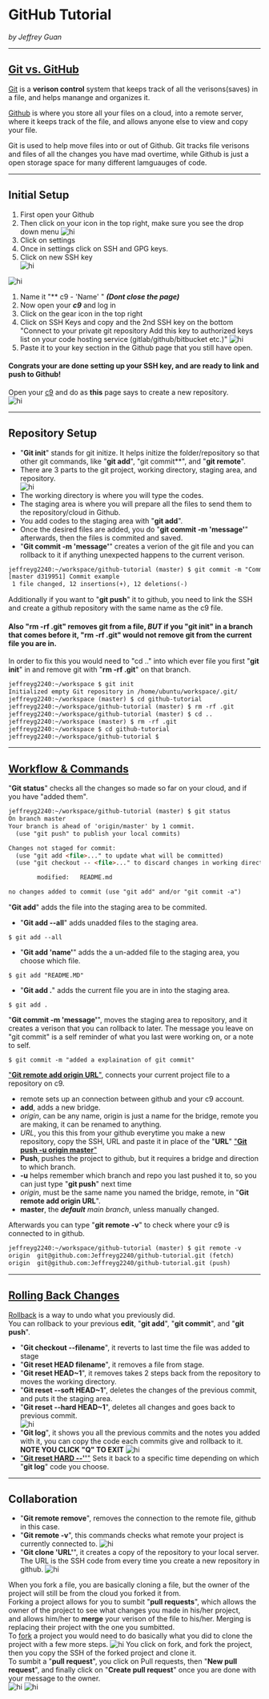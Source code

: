 # GitHub Tutorial

_by Jeffrey Guan_

---
## [Git vs. GitHub](https://docs.google.com/presentation/d/1b777MzxqxIpTITSXiPOdn9427Oo7VclwecAiZ-5boy8/edit#slide=id.ge18f0c268_0_15)
[Git](https://git-scm.com/docs) is a **verison control** system that keeps track of all the verisons(saves) in a file, and helps manange and organizes it.  

[Github](https://github.com/) is where you store all your files on a cloud, into a remote server, where it keeps track of the file, and allows anyone else to view and copy your file.

Git is used to help move files into or out of Github. Git tracks file verisons and files of all the changes you have mad overtime, while Github is just a open storage space for many different lamguauges of code.

---
## Initial Setup
1. First open your Github
1. Then click on your icon in the top right, make sure you see the drop down menu
![hi](https://github.com/Jeffreyg2240/github_tutorial/blob/master/Screen%20Shot%202017-10-19%20at%201.11.56%20PM.png)
1. Click on settings
1. Once in settings click on SSH and GPG keys.
1. Click on new SSH key  
![hi](https://github.com/Jeffreyg2240/github_tutorial/blob/master/Screen%20Shot%202017-10-19%20at%201.11.33%20PM.png)

![hi](https://github.com/Jeffreyg2240/github_tutorial/blob/master/Screen%20Shot%202017-10-19%20at%201.12.18%20PM.png)
1. Name it "** c9 - 'Name' "  ***(Dont close the page)***
1. Now open your _**c9**_ and log in
2. Click on the gear icon in the top right
2. Click on SSH Keys and copy and the 2nd SSH key on the bottom "Connect to your private git repository Add this key to authorized keys list on your code hosting service (gitlab/github/bitbucket etc.)"
![hi](https://github.com/Jeffreyg2240/github_tutorial/blob/master/Screen%20Shot%202017-10-19%20at%201.21.32%20PM.png)
3. Paste it to your key section in the Github page that you still have open.

#### Congrats your are done setting up your SSH key, and are ready to link and push to Github!
Open your [c9](https://c9.io/) and do as **this** page says to create a new repository.  
![hi](https://github.com/Jeffreyg2240/github_tutorial/blob/master/Screen%20Shot%202017-10-19%20at%201.25.36%20PM.png)

---
## Repository Setup
* "**Git init**" stands for git initize. It helps initize the folder/repository so that other git commands, like "**git add**", "git commit**", and "**git remote**".  
* There are 3 parts to the git project, working directory, staging area, and repository.  
![hi](https://github.com/Jeffreyg2240/github_tutorial/blob/master/Screen%20Shot%202017-10-20%20at%201.00.39%20PM.png)
* The working directory is where you will type the codes.  
* The staging area is where you will prepare all the files to send them to the repository/cloud in Github.  
* You add codes to the staging area with "**git add**".  
* Once the desired files are added, you do "**git commit -m 'message'**" afterwards, then the files is commited and saved. 
* "**Git commit -m 'message'**" creates a verion of the git file and you can rollback to it if anything unexpected happens to the current verison.

```html
jeffreyg2240:~/workspace/github-tutorial (master) $ git commit -m "Commit example"
[master d319951] Commit example
 1 file changed, 12 insertions(+), 12 deletions(-)
```
Additionally if you want to "**git push**" it to github, you need to link the SSH and create a github repository with the same name as the c9 file.
#### Also "**rm -rf .git**" removes git from a file, _**BUT**_ if you "**git init**" in a branch that comes before it, "**rm -rf .git**" would not remove git from the current file you are in.

In order to fix this you would need to "cd .." into which ever file you first "**git init**" in and remove git with "**rm -rf .git**" on that branch.

```html
jeffreyg2240:~/workspace $ git init
Initialized empty Git repository in /home/ubuntu/workspace/.git/
jeffreyg2240:~/workspace (master) $ cd github-tutorial
jeffreyg2240:~/workspace/github-tutorial (master) $ rm -rf .git
jeffreyg2240:~/workspace/github-tutorial (master) $ cd ..
jeffreyg2240:~/workspace (master) $ rm -rf .git
jeffreyg2240:~/workspace $ cd github-tutorial
jeffreyg2240:~/workspace/github-tutorial $ 
```
---
## [Workflow & Commands](https://docs.google.com/presentation/d/1b777MzxqxIpTITSXiPOdn9427Oo7VclwecAiZ-5boy8/edit#slide=id.ge18f0c268_0_31)

"**Git status**" checks all the changes so made so far on your cloud, and if you have "added them".  
```html
jeffreyg2240:~/workspace/github-tutorial (master) $ git status
On branch master
Your branch is ahead of 'origin/master' by 1 commit.
  (use "git push" to publish your local commits)

Changes not staged for commit:
  (use "git add <file>..." to update what will be committed)
  (use "git checkout -- <file>..." to discard changes in working directory)

        modified:   README.md

no changes added to commit (use "git add" and/or "git commit -a")
```

"**Git add**" adds the file into the staging area to be commited.  
* "**Git add --all**" adds unadded files to the staging area.
```
$ git add --all
```
* "**Git add 'name'**" adds the a un-added file to the staging area, you choose which file.
```
$ git add "README.MD"
```
* "**Git add .**" adds the current file you are in into the staging area.  
``` 
$ git add .
```
"**Git commit -m 'message'**", moves the staging area to repository, and it creates a verison that you can rollback to later. The message you leave on "git commit" is a self reminder of what you last were working on, or a note to self.
```
$ git commit -m "added a explaination of git commit"
```
  ["**Git remote add origin URL**"](https://docs.google.com/presentation/d/1DcOm1hZQTgsJYxqCE5na8zEAhlyh_Z0V4ivtt8aAsf0/edit#slide=id.g3ad02a1f9_010), connects your current project file to a repository on c9.
* remote sets up an connection between github and your c9 account.
* **add**, adds a new bridge.
* _origin_, can be any name, origin is just a name for the bridge, remote you are making, it can be renamed to anything.
* _URL_, you this this from your github everytime you make a new repository, copy the SSH, URL and paste it in place of the "**URL**"
["**Git push -u origin master**"](https://docs.google.com/presentation/d/1DcOm1hZQTgsJYxqCE5na8zEAhlyh_Z0V4ivtt8aAsf0/edit#slide=id.ge239e83e1_0_10) 
* **Push**, pushes the project to github, but it requires a bridge and direction to which branch.
* **-u** helps remember which branch and repo you last pushed it to, so you can just type "**git push**" next time
* _origin_, must be the same name you named the bridge, remote, in "**Git remote add origin URL**".
* **master**, the _**default** main branch_, unless manually changed.

Afterwards you can type "**git remote -v**" to check where your c9 is connected to in github.
```html
jeffreyg2240:~/workspace/github-tutorial (master) $ git remote -v
origin  git@github.com:Jeffreyg2240/github-tutorial.git (fetch)
origin  git@github.com:Jeffreyg2240/github-tutorial.git (push)
```
---
## [Rolling Back Changes](https://docs.google.com/presentation/d/1yBhhaSNtHEC4Sqc-jMxeMMqPeNOT7zVuiOU_e5eWV_8/edit#slide=id.g25a990f774_1_10)

[Rollback](https://docs.google.com/presentation/d/1yBhhaSNtHEC4Sqc-jMxeMMqPeNOT7zVuiOU_e5eWV_8/edit#slide=id.g192aa2692a_0_0) is a way to undo what you previously did.  
You can rollback to your previous **edit**,  "**git add**", "**git commit**", and "**git push**".
* "**Git checkout --filename**", it reverts to last time the file was added to stage
* "**Git reset HEAD filename**", it removes a file from stage.
* "**Git reset HEAD~1**", it removes takes 2 steps back from the repository to moves the working directory.
* "**Git reset --soft HEAD~1**", deletes the changes of the previous commit, and puts it the staging area.  
* "**Git reset --hard HEAD~1**", deletes all changes and goes back to previous commit.  
![hi](https://i.stack.imgur.com/qRAte.jpg)
* "**Git log**", it shows you all the previous commits and the notes you added with it, you can copy the code each commits give and rollback to it.
**NOTE YOU CLICK "Q" TO EXIT**
![hi](https://ffcb9532-a-cd86e757-s-sites.googlegroups.com/a/hstat.org/jeffreyg2240sep11/github/githubtutorial/Screen%20Shot%202017-10-25%20at%201.06.07%20PM.png?attachauth=ANoY7crB0M7UAmGyvjcc9ldI97c-l9SAsdkOIkSWXU5b-n5DAXTVX99hRP-1gcjOqL9Mi-MDnUPJIiDsVYtVGBI-aRqEl1QRot9CoUj8J6OB16FolOqQF49e7f4bp7m9wGwK0hGzxVxS6ZoFBPnHAEisoJ_fdCkjbtPRRVCAh0_3gn5iI7FXzt07vN0vzNK8YWE0ksUvNaSu5RHu-qt48zloFKzGBy9b7p5RaqLT7f8doCmntxYbHoFt4iK_19ASnfYi_CRlHHMdsOkqYZUtbmtNE8bipYFWGg%3D%3D&attredirects=0)  
* ["**Git reset HARD --''**"](https://docs.google.com/presentation/d/1yBhhaSNtHEC4Sqc-jMxeMMqPeNOT7zVuiOU_e5eWV_8/edit#slide=id.g25a990f774_1_4) Sets it back to a specific time depending on which "**git log**" code you choose.

---
## Collaboration
* "**Git remote remove**", removes the connection to the remote file, github in this case.
* "**Git remote -v**", this commands checks what remote your project is currently connected to.
![hi](https://github.com/Jeffreyg2240/github_tutorial/blob/master/Capture.JPG)
* "**Git clone 'URL'**", it creates a copy of the repository to your local server.
The URL is the SSH code from every time you create a new repository in github.
![hi](https://github.com/Jeffreyg2240/github_tutorial/blob/master/Capture11.JPG)

When you fork a file, you are basically cloning a file, but the owner of the project will still be from the cloud you forked it from.  
Forking a project allows for you to sumbit "**pull requests**", which allows the owner of the project to see what changes you made in his/her project,  
and allows him/her to **merge** your verison of the file to his/her. Merging is replacing their project with the one you sumbitted.  
To [fork](https://docs.google.com/presentation/d/1DU_Q9CJZ2_KHue4MnfKmd0sJWMowp94OAIfQceluosY/edit#slide=id.ge40aa0d51_0_47) a project you would need to do basically what you did to clone the project with a few more steps.
![hi](https://github.com/Jeffreyg2240/github_tutorial/blob/master/Capture4.JPG)
You click on fork, and fork the project, then you copy the SSH of the forked project and clone it.  
To sumbit a "**pull request**", you click on Pull requests, then "**New pull request**", and finally click on "**Create pull request**" once you are done with your message to the owner.  
![hi](https://github.com/Jeffreyg2240/github_tutorial/blob/master/Capture2.JPG)
![hi](https://github.com/Jeffreyg2240/github_tutorial/blob/master/Capture3.JPG)